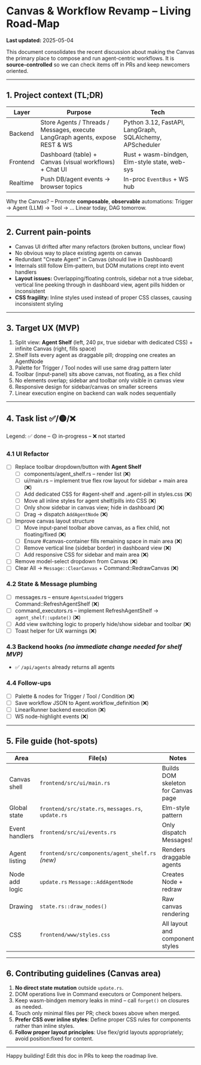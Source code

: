 # Canvas & Workflow Revamp – Living Road-Map

**Last updated:** 2025-05-04

This document consolidates the recent discussion about making the Canvas the primary place to compose and run agent-centric workflows.  It is **source-controlled** so we can check items off in PRs and keep newcomers oriented.

---

## 1. Project context (TL;DR)

| Layer | Purpose | Tech |
|-------|---------|------|
| Backend | Store Agents / Threads / Messages, execute LangGraph agents, expose REST & WS | Python 3.12, FastAPI, LangGraph, SQLAlchemy, APScheduler |
| Frontend | Dashboard (table) + Canvas (visual workflows) + Chat UI | Rust + wasm-bindgen, Elm-style state, web-sys |
| Realtime | Push DB/agent events → browser topics | In-proc `EventBus` + WS hub |

Why the Canvas? – Promote **composable**, **observable** automations: Trigger → Agent (LLM) → Tool → …  Linear today, DAG tomorrow.

---

## 2. Current pain-points

* Canvas UI drifted after many refactors (broken buttons, unclear flow)
* No obvious way to place existing agents on canvas
* Redundant "Create Agent" in Canvas (should live in Dashboard)
* Internals still follow Elm-pattern, but DOM mutations crept into event handlers
* **Layout issues:** Overlapping/floating controls, sidebar not a true sidebar, vertical line peeking through in dashboard view, agent pills hidden or inconsistent
* **CSS fragility:** Inline styles used instead of proper CSS classes, causing inconsistent styling

---

## 3. Target UX (MVP)

1. Split view: **Agent Shelf** (left, 240 px, true sidebar with dedicated CSS) + infinite Canvas (right, fills space)
2. Shelf lists every agent as draggable pill; dropping one creates an AgentNode
3. Palette for Trigger / Tool nodes will use same drag pattern later
4. Toolbar (input-panel) sits above canvas, not floating, as a flex child
5. No elements overlap; sidebar and toolbar only visible in canvas view
6. Responsive design for sidebar/canvas on smaller screens
7. Linear execution engine on backend can walk nodes sequentially

---

## 4. Task list  ✅/🟡/❌  

Legend: ✅ done – 🟡 in-progress – ❌ not started

### 4.1  UI Refactor

- [ ] Replace toolbar dropdown/button with **Agent Shelf**
    - [ ] components/agent_shelf.rs – render list (❌)
    - [ ] ui/main.rs – implement true flex row layout for sidebar + main area (❌)
    - [ ] Add dedicated CSS for #agent-shelf and .agent-pill in styles.css (❌)
    - [ ] Move all inline styles for agent shelf/pills into CSS (❌)
    - [ ] Only show sidebar in canvas view; hide in dashboard (❌)
    - [ ] Drag → dispatch `AddAgentNode` (❌)
- [ ] Improve canvas layout structure
    - [ ] Move input-panel toolbar above canvas, as a flex child, not floating/fixed (❌)
    - [ ] Ensure #canvas-container fills remaining space in main area (❌)
    - [ ] Remove vertical line (sidebar border) in dashboard view (❌)
    - [ ] Add responsive CSS for sidebar and main area (❌)
- [ ] Remove model-select dropdown from Canvas (❌)
- [ ] Clear All → `Message::ClearCanvas` + Command::RedrawCanvas (❌)

### 4.2  State & Message plumbing

- [ ] messages.rs – ensure `AgentsLoaded` triggers Command::RefreshAgentShelf (❌)
- [ ] command_executors.rs – implement RefreshAgentShelf → `agent_shelf::update()` (❌)
- [ ] Add view switching logic to properly hide/show sidebar and toolbar (❌)
- [ ] Toast helper for UX warnings (❌)

### 4.3  Backend hooks *(no immediate change needed for shelf MVP)*

- ✅ `/api/agents` already returns all agents

### 4.4  Follow-ups

- [ ] Palette & nodes for Trigger / Tool / Condition (❌)
- [ ] Save workflow JSON to Agent.workflow_definition (❌)
- [ ] LinearRunner backend execution (❌)
- [ ] WS node-highlight events (❌)

---

## 5. File guide (hot-spots)

| Area | File(s) | Notes |
|------|---------|-------|
| Canvas shell | `frontend/src/ui/main.rs` | Builds DOM skeleton for Canvas page |
| Global state | `frontend/src/state.rs`, `messages.rs`, `update.rs` | Elm-style pattern |
| Event handlers | `frontend/src/ui/events.rs` | Only dispatch Messages! |
| Agent listing | `frontend/src/components/agent_shelf.rs` *(new)* | Renders draggable agents |
| Node add logic | `update.rs` `Message::AddAgentNode` | Creates Node + redraw |
| Drawing | `state.rs::draw_nodes()` | Raw canvas rendering |
| CSS | `frontend/www/styles.css` | All layout and component styles |

---

## 6. Contributing guidelines (Canvas area)

1. **No direct state mutation** outside `update.rs`.
2. DOM operations live in Command executors or Component helpers.
3. Keep wasm-bindgen memory leaks in mind – call `forget()` on closures as needed.
4. Touch only minimal files per PR; check boxes above when merged.
5. **Prefer CSS over inline styles**: Define proper CSS rules for components rather than inline styles.
6. **Follow proper layout principles**: Use flex/grid layouts appropriately; avoid position:fixed for content.

---

Happy building!  Edit this doc in PRs to keep the roadmap live.
